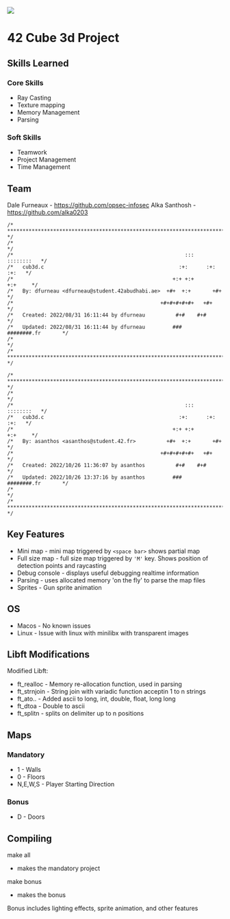 ![](cub3d.gif)

# 42 Cube 3d Project

## Skills Learned

### Core Skills

- Ray Casting
- Texture mapping
- Memory Management
- Parsing

### Soft Skills

- Teamwork
- Project Management
- Time Management

## Team

Dale Furneaux - https://github.com/opsec-infosec
Alka Santhosh - https://github.com/alka0203

```
/* ************************************************************************** */
/*                                                                            */
/*                                                        :::      ::::::::   */
/*   cub3d.c                                            :+:      :+:    :+:   */
/*                                                    +:+ +:+         +:+     */
/*   By: dfurneau <dfurneau@student.42abudhabi.ae>  +#+  +:+       +#+        */
/*                                                +#+#+#+#+#+   +#+           */
/*   Created: 2022/08/31 16:11:44 by dfurneau          #+#    #+#             */
/*   Updated: 2022/08/31 16:11:44 by dfurneau         ###   ########.fr       */
/*                                                                            */
/* ************************************************************************** */

/* ************************************************************************** */
/*                                                                            */
/*                                                        :::      ::::::::   */
/*   cub3d.c                                            :+:      :+:    :+:   */
/*                                                    +:+ +:+         +:+     */
/*   By: asanthos <asanthos@student.42.fr>          +#+  +:+       +#+        */
/*                                                +#+#+#+#+#+   +#+           */
/*   Created: 2022/10/26 11:36:07 by asanthos          #+#    #+#             */
/*   Updated: 2022/10/26 13:37:16 by asanthos         ###   ########.fr       */
/*                                                                            */
/* ************************************************************************** */
```

## Key Features

- Mini map - mini map triggered by ```<space bar>``` shows partial map
- Full size map - full size map triggered by ```'M'``` key.  Shows position of detection points and raycasting
- Debug console - displays useful debugging realtime information
- Parsing - uses allocated memory 'on the fly' to parse the map files
- Sprites - Gun sprite animation

## OS
 - Macos - No known issues
 - Linux - Issue with linux with minilibx with transparent images

## Libft Modifications
Modified Libft:
- ft_realloc - Memory re-allocation function, used in parsing
- ft_strnjoin - String join with variadic function acceptin 1 to n strings
- ft_ato.. - Added ascii to long, int, double, float, long long
- ft_dtoa - Double to ascii
- ft_splitn - splits on delimiter up to n positions


## Maps
### Mandatory
- 1 - Walls
- 0 - Floors
- N,E,W,S - Player Starting Direction
### Bonus
- D - Doors

## Compiling

make all
- makes the mandatory project

make bonus
- makes the bonus

Bonus includes lighting effects, sprite animation, and other features
